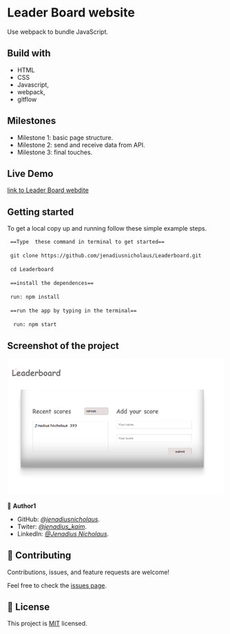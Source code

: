 # Leader Board website

Use webpack to bundle JavaScript.

## Build with

- HTML
- CSS
- Javascript,
- webpack,
- gitflow

## Milestones

- Milestone 1: basic page structure.
- Milestone 2: send and receive data from API.
- Milestone 3: final touches.


## Live Demo

[link to Leader Board webdite]()

## Getting started

To get a local copy up and running follow these simple example steps.

```node
 ==Type  these command in terminal to get started== 

 git clone https://github.com/jenadiusnicholaus/Leaderboard.git

 cd Leaderboard

 ==install the dependences==

 run: npm install

 ==run the app by typing in the terminal==

  run: npm start

```

## Screenshot of the project

<img width="1268" alt="Screen Shot 2022-03-23 at 20 05 47" src="./src/leaderBoard.png">

👤 **Author1**

- GitHub: *[@jenadiusnicholaus](https://github.com/jenadiusnicholaus/)*.
- Twiter: *[@jenadius_kaim](https://twitter.com/jenadius_kaim)*.
- LinkedIn: *[@Jenadius Nicholaus](https://www.linkedin.com/in/jenadius-nicholaus-73126819b/)*.

## 🤝 Contributing

Contributions, issues, and feature requests are welcome!

Feel free to check the [issues page](../../issues/).

## 📝 License

This project is [MIT](./MIT.md) licensed.
